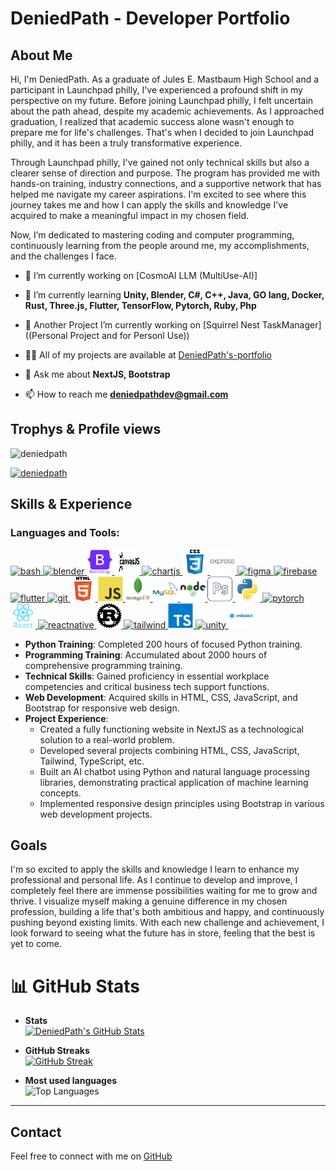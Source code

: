 # DeniedPath - Developer Portfolio

## About Me

Hi, I'm DeniedPath. As a graduate of Jules E. Mastbaum High School and a participant in Launchpad philly, I've experienced a profound shift in my perspective on my future. Before joining Launchpad philly, I felt uncertain about the path ahead, despite my academic achievements. As I approached graduation, I realized that academic success alone wasn't enough to prepare me for life's challenges. That's when I decided to join Launchpad philly, and it has been a truly transformative experience.

Through Launchpad philly, I've gained not only technical skills but also a clearer sense of direction and purpose. The program has provided me with hands-on training, industry connections, and a supportive network that has helped me navigate my career aspirations. I'm excited to see where this journey takes me and how I can apply the skills and knowledge I've acquired to make a meaningful impact in my chosen field.

Now, I’m dedicated to mastering coding and computer programming, continuously learning from the people around me, my accomplishments, and the challenges I face.

- 🔭 I’m currently working on [CosmoAI LLM (MultiUse-AI)]

- 🌱 I’m currently learning **Unity, Blender, C#, C++, Java, GO lang, Docker, Rust, Three.js, Flutter, TensorFlow, Pytorch, Ruby, Php**

- 🔭 Another Project I’m currently working on [Squirrel Nest TaskManager]((Personal Project and for Personl Use))

- 👨‍💻 All of my projects are available at [DeniedPath's-portfolio](https://git-portfolio-ochre.vercel.app)

- 💬 Ask me about **NextJS, Bootstrap**

- 📫 How to reach me **deniedpathdev@gmail.com**

  
## Trophys & Profile views

<p align="left"> <img src="https://komarev.com/ghpvc/?username=deniedpath&label=Profile%20views&color=0e75b6&style=flat" alt="deniedpath" /> </p>

<p align="left"> <a href="https://github.com/ryo-ma/github-profile-trophy"><img src="https://github-profile-trophy.vercel.app/?username=deniedpath" alt="deniedpath" /></a> </p>

## Skills & Experience

<h3 align="left">Languages and Tools:</h3>
<p align="left"> <a href="https://www.gnu.org/software/bash/" target="_blank" rel="noreferrer"> <img src="https://www.vectorlogo.zone/logos/gnu_bash/gnu_bash-icon.svg" alt="bash" width="40" height="40"/> </a> <a href="https://www.blender.org/" target="_blank" rel="noreferrer"> <img src="https://download.blender.org/branding/community/blender_community_badge_white.svg" alt="blender" width="40" height="40"/> </a> <a href="https://getbootstrap.com" target="_blank" rel="noreferrer"> <img src="https://raw.githubusercontent.com/devicons/devicon/master/icons/bootstrap/bootstrap-plain-wordmark.svg" alt="bootstrap" width="40" height="40"/> </a> <a href="https://canvasjs.com" target="_blank" rel="noreferrer"> <img src="https://raw.githubusercontent.com/Hardik0307/Hardik0307/master/assets/canvasjs-charts.svg" alt="canvasjs" width="40" height="40"/> </a> <a href="https://www.chartjs.org" target="_blank" rel="noreferrer"> <img src="https://www.chartjs.org/media/logo-title.svg" alt="chartjs" width="40" height="40"/> </a> <a href="https://www.w3schools.com/css/" target="_blank" rel="noreferrer"> <img src="https://raw.githubusercontent.com/devicons/devicon/master/icons/css3/css3-original-wordmark.svg" alt="css3" width="40" height="40"/> </a> <a href="https://expressjs.com" target="_blank" rel="noreferrer"> <img src="https://raw.githubusercontent.com/devicons/devicon/master/icons/express/express-original-wordmark.svg" alt="express" width="40" height="40"/> </a> <a href="https://www.figma.com/" target="_blank" rel="noreferrer"> <img src="https://www.vectorlogo.zone/logos/figma/figma-icon.svg" alt="figma" width="40" height="40"/> </a> <a href="https://firebase.google.com/" target="_blank" rel="noreferrer"> <img src="https://www.vectorlogo.zone/logos/firebase/firebase-icon.svg" alt="firebase" width="40" height="40"/> </a> <a href="https://flutter.dev" target="_blank" rel="noreferrer"> <img src="https://www.vectorlogo.zone/logos/flutterio/flutterio-icon.svg" alt="flutter" width="40" height="40"/> </a> <a href="https://git-scm.com/" target="_blank" rel="noreferrer"> <img src="https://www.vectorlogo.zone/logos/git-scm/git-scm-icon.svg" alt="git" width="40" height="40"/> </a> <a href="https://www.w3.org/html/" target="_blank" rel="noreferrer"> <img src="https://raw.githubusercontent.com/devicons/devicon/master/icons/html5/html5-original-wordmark.svg" alt="html5" width="40" height="40"/> </a> <a href="https://developer.mozilla.org/en-US/docs/Web/JavaScript" target="_blank" rel="noreferrer"> <img src="https://raw.githubusercontent.com/devicons/devicon/master/icons/javascript/javascript-original.svg" alt="javascript" width="40" height="40"/> </a> <a href="https://www.mongodb.com/" target="_blank" rel="noreferrer"> <img src="https://raw.githubusercontent.com/devicons/devicon/master/icons/mongodb/mongodb-original-wordmark.svg" alt="mongodb" width="40" height="40"/> </a> <a href="https://www.mysql.com/" target="_blank" rel="noreferrer"> <img src="https://raw.githubusercontent.com/devicons/devicon/master/icons/mysql/mysql-original-wordmark.svg" alt="mysql" width="40" height="40"/> </a> <a href="https://nodejs.org" target="_blank" rel="noreferrer"> <img src="https://raw.githubusercontent.com/devicons/devicon/master/icons/nodejs/nodejs-original-wordmark.svg" alt="nodejs" width="40" height="40"/> </a> <a href="https://www.photoshop.com/en" target="_blank" rel="noreferrer"> <img src="https://raw.githubusercontent.com/devicons/devicon/master/icons/photoshop/photoshop-line.svg" alt="photoshop" width="40" height="40"/> </a> <a href="https://www.python.org" target="_blank" rel="noreferrer"> <img src="https://raw.githubusercontent.com/devicons/devicon/master/icons/python/python-original.svg" alt="python" width="40" height="40"/> </a> <a href="https://pytorch.org/" target="_blank" rel="noreferrer"> <img src="https://www.vectorlogo.zone/logos/pytorch/pytorch-icon.svg" alt="pytorch" width="40" height="40"/> </a> <a href="https://reactjs.org/" target="_blank" rel="noreferrer"> <img src="https://raw.githubusercontent.com/devicons/devicon/master/icons/react/react-original-wordmark.svg" alt="react" width="40" height="40"/> </a> <a href="https://reactnative.dev/" target="_blank" rel="noreferrer"> <img src="https://reactnative.dev/img/header_logo.svg" alt="reactnative" width="40" height="40"/> </a> <a href="https://www.rust-lang.org" target="_blank" rel="noreferrer"> <img src="https://raw.githubusercontent.com/devicons/devicon/master/icons/rust/rust-plain.svg" alt="rust" width="40" height="40"/> </a> <a href="https://tailwindcss.com/" target="_blank" rel="noreferrer"> <img src="https://www.vectorlogo.zone/logos/tailwindcss/tailwindcss-icon.svg" alt="tailwind" width="40" height="40"/> </a> <a href="https://www.typescriptlang.org/" target="_blank" rel="noreferrer"> <img src="https://raw.githubusercontent.com/devicons/devicon/master/icons/typescript/typescript-original.svg" alt="typescript" width="40" height="40"/> </a> <a href="https://unity.com/" target="_blank" rel="noreferrer"> <img src="https://www.vectorlogo.zone/logos/unity3d/unity3d-icon.svg" alt="unity" width="40" height="40"/> </a> <a href="https://webpack.js.org" target="_blank" rel="noreferrer"> <img src="https://raw.githubusercontent.com/devicons/devicon/d00d0969292a6569d45b06d3f350f463a0107b0d/icons/webpack/webpack-original-wordmark.svg" alt="webpack" width="40" height="40"/> </a> </p>


- **Python Training**: Completed 200 hours of focused Python training.
- **Programming Training**: Accumulated about 2000 hours of comprehensive programming training.
- **Technical Skills**: Gained proficiency in essential workplace competencies and critical business tech support functions.
- **Web Development**: Acquired skills in HTML, CSS, JavaScript, and Bootstrap for responsive web design.
- **Project Experience**:
  - Created a fully functioning website in NextJS as a technological solution to a real-world problem.
  - Developed several projects combining HTML, CSS, JavaScript, Tailwind, TypeScript, etc.
  - Built an AI chatbot using Python and natural language processing libraries, demonstrating practical application of machine learning concepts.
  - Implemented responsive design principles using Bootstrap in various web development projects.

## Goals

I'm so excited to apply the skills and knowledge I learn to enhance my professional and personal life. As I continue to develop and improve, I completely feel there are immense possibilities waiting for me to grow and thrive. I visualize myself making a genuine difference in my chosen profession, building a life that's both ambitious and happy, and continuously pushing beyond existing limits. With each new challenge and achievement, I look forward to seeing what the future has in store, feeling that the best is yet to come.

# 📊 GitHub Stats

- **Stats**  
  [![DeniedPath's GitHub Stats](https://github-readme-stats.vercel.app/api?username=DeniedPath)](https://github.com/DeniedPath/github-readme-stats)

- **GitHub Streaks**  
[![GitHub Streak](https://github-readme-streak-stats-psi-teal.vercel.app?user=DeniedPath&theme=dark&exclude_days=Sun%2CSat)](https://git.io/streak-stats)

- **Most used languages**  
  ![Top Languages](https://github-readme-stats.vercel.app/api/top-langs/?username=DeniedPath&theme=dark&hide_border=false&include_all_commits=false&count_private=false&layout=compact)

---

## Contact
 
Feel free to connect with me on [GitHub](https://github.com/DeniedPath)

